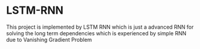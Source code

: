 # LSTM-RNN
This project is implemented by LSTM RNN which is just a advanced RNN for solving the long term dependencies which is experienced by simple RNN due to Vanishing Gradient Problem

